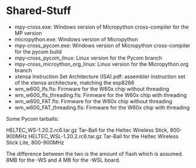 # Shared-Stuff
- mpy-cross.exe: Windows version of Micropython cross-compiler for the MP version
- micropython.exe: Windows version of Micropython
- mpy-cross_pycom.exe: Windows version of Micropython cross-compiler for the pycom build
- mpy-cross_pycom_linux: Linux version for the Pycom branch
- mpy-cross_microython_org_linux: Linux version for the Micropython.org branch
- xtensa Instruction Set Architecture (ISA).pdf: assembler instruction set of the xtensa architecture, matching the esp8266
- wm_w600_lfs.fls: Firmware for the W60x chip without threading
- wm_w600_lfs_threading.fls: Firmware for the W60x chip with threading
- wm_w600_FAT.fls: Firmware for the W60x chip without threading
- wm_w600_FAT_threading.fls: Firmware for the W60x chip with threading

Some Pycom tarballs:

HELTEC_WS-1.20.2.rc6.tar.gz   Tar-Ball for the Heltec Wireless Stick, 800-900MHz
HELTEC_WSL-1.20.2.rc6.tar.gz  Tar-Ball for the Heltec Wireless Stick Lite, 800-900MHz

The difference between the two is the amount of flash which is assumed. 
8MB for the -WS and 4 MB for the -WSL board. 
